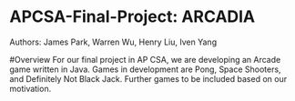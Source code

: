 # APCSA-Final-Project: ARCADIA
Authors: James Park, Warren Wu, Henry Liu, Iven Yang

#Overview
For our final project in AP CSA, we are developing an Arcade game written in Java. Games in development are Pong, Space Shooters, and Definitely Not Black Jack. Further games to be included based on our motivation.
